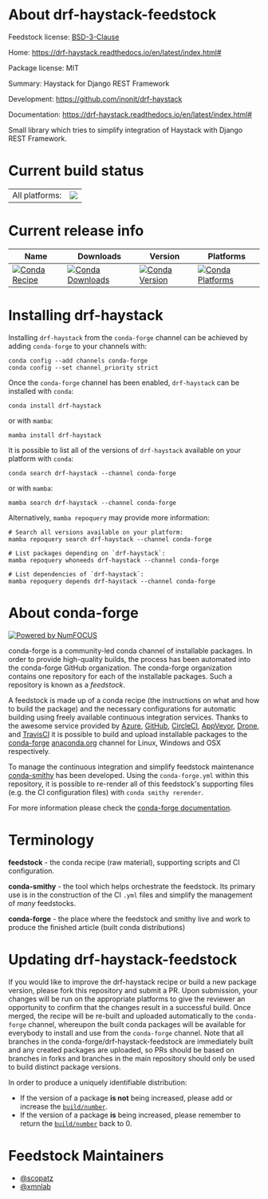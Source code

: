 About drf-haystack-feedstock
============================

Feedstock license: [BSD-3-Clause](https://github.com/conda-forge/drf-haystack-feedstock/blob/main/LICENSE.txt)

Home: https://drf-haystack.readthedocs.io/en/latest/index.html#

Package license: MIT

Summary: Haystack for Django REST Framework

Development: https://github.com/inonit/drf-haystack

Documentation: https://drf-haystack.readthedocs.io/en/latest/index.html#

Small library which tries to simplify integration of Haystack with Django REST Framework.


Current build status
====================


<table><tr><td>All platforms:</td>
    <td>
      <a href="https://dev.azure.com/conda-forge/feedstock-builds/_build/latest?definitionId=5396&branchName=main">
        <img src="https://dev.azure.com/conda-forge/feedstock-builds/_apis/build/status/drf-haystack-feedstock?branchName=main">
      </a>
    </td>
  </tr>
</table>

Current release info
====================

| Name | Downloads | Version | Platforms |
| --- | --- | --- | --- |
| [![Conda Recipe](https://img.shields.io/badge/recipe-drf--haystack-green.svg)](https://anaconda.org/conda-forge/drf-haystack) | [![Conda Downloads](https://img.shields.io/conda/dn/conda-forge/drf-haystack.svg)](https://anaconda.org/conda-forge/drf-haystack) | [![Conda Version](https://img.shields.io/conda/vn/conda-forge/drf-haystack.svg)](https://anaconda.org/conda-forge/drf-haystack) | [![Conda Platforms](https://img.shields.io/conda/pn/conda-forge/drf-haystack.svg)](https://anaconda.org/conda-forge/drf-haystack) |

Installing drf-haystack
=======================

Installing `drf-haystack` from the `conda-forge` channel can be achieved by adding `conda-forge` to your channels with:

```
conda config --add channels conda-forge
conda config --set channel_priority strict
```

Once the `conda-forge` channel has been enabled, `drf-haystack` can be installed with `conda`:

```
conda install drf-haystack
```

or with `mamba`:

```
mamba install drf-haystack
```

It is possible to list all of the versions of `drf-haystack` available on your platform with `conda`:

```
conda search drf-haystack --channel conda-forge
```

or with `mamba`:

```
mamba search drf-haystack --channel conda-forge
```

Alternatively, `mamba repoquery` may provide more information:

```
# Search all versions available on your platform:
mamba repoquery search drf-haystack --channel conda-forge

# List packages depending on `drf-haystack`:
mamba repoquery whoneeds drf-haystack --channel conda-forge

# List dependencies of `drf-haystack`:
mamba repoquery depends drf-haystack --channel conda-forge
```


About conda-forge
=================

[![Powered by
NumFOCUS](https://img.shields.io/badge/powered%20by-NumFOCUS-orange.svg?style=flat&colorA=E1523D&colorB=007D8A)](https://numfocus.org)

conda-forge is a community-led conda channel of installable packages.
In order to provide high-quality builds, the process has been automated into the
conda-forge GitHub organization. The conda-forge organization contains one repository
for each of the installable packages. Such a repository is known as a *feedstock*.

A feedstock is made up of a conda recipe (the instructions on what and how to build
the package) and the necessary configurations for automatic building using freely
available continuous integration services. Thanks to the awesome service provided by
[Azure](https://azure.microsoft.com/en-us/services/devops/), [GitHub](https://github.com/),
[CircleCI](https://circleci.com/), [AppVeyor](https://www.appveyor.com/),
[Drone](https://cloud.drone.io/welcome), and [TravisCI](https://travis-ci.com/)
it is possible to build and upload installable packages to the
[conda-forge](https://anaconda.org/conda-forge) [anaconda.org](https://anaconda.org/)
channel for Linux, Windows and OSX respectively.

To manage the continuous integration and simplify feedstock maintenance
[conda-smithy](https://github.com/conda-forge/conda-smithy) has been developed.
Using the ``conda-forge.yml`` within this repository, it is possible to re-render all of
this feedstock's supporting files (e.g. the CI configuration files) with ``conda smithy rerender``.

For more information please check the [conda-forge documentation](https://conda-forge.org/docs/).

Terminology
===========

**feedstock** - the conda recipe (raw material), supporting scripts and CI configuration.

**conda-smithy** - the tool which helps orchestrate the feedstock.
                   Its primary use is in the construction of the CI ``.yml`` files
                   and simplify the management of *many* feedstocks.

**conda-forge** - the place where the feedstock and smithy live and work to
                  produce the finished article (built conda distributions)


Updating drf-haystack-feedstock
===============================

If you would like to improve the drf-haystack recipe or build a new
package version, please fork this repository and submit a PR. Upon submission,
your changes will be run on the appropriate platforms to give the reviewer an
opportunity to confirm that the changes result in a successful build. Once
merged, the recipe will be re-built and uploaded automatically to the
`conda-forge` channel, whereupon the built conda packages will be available for
everybody to install and use from the `conda-forge` channel.
Note that all branches in the conda-forge/drf-haystack-feedstock are
immediately built and any created packages are uploaded, so PRs should be based
on branches in forks and branches in the main repository should only be used to
build distinct package versions.

In order to produce a uniquely identifiable distribution:
 * If the version of a package **is not** being increased, please add or increase
   the [``build/number``](https://docs.conda.io/projects/conda-build/en/latest/resources/define-metadata.html#build-number-and-string).
 * If the version of a package **is** being increased, please remember to return
   the [``build/number``](https://docs.conda.io/projects/conda-build/en/latest/resources/define-metadata.html#build-number-and-string)
   back to 0.

Feedstock Maintainers
=====================

* [@scopatz](https://github.com/scopatz/)
* [@xmnlab](https://github.com/xmnlab/)


